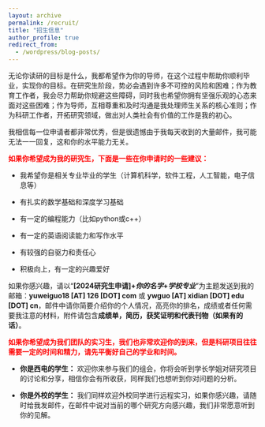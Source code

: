 ```yaml
---
layout: archive
permalink: /recruit/
title: "招生信息"
author_profile: true
redirect_from:
  - /wordpress/blog-posts/
---
```


无论你读研的目标是什么，我都希望作为你的导师，在这个过程中帮助你顺利毕业，实现你的目标。在研究生阶段，势必会遇到许多不可控的风险和困难；作为教育工作者，我会尽力帮助你规避这些障碍，同时我也希望你拥有坚强乐观的心态来面对这些困难；作为导师，互相尊重和及时沟通是我处理师生关系的核心准则；作为科研工作者，开拓研究领域，做出对人类社会有价值的工作是我的初心。

我相信每一位申请者都非常优秀，但是很遗憾由于我每天收到的大量邮件，我可能无法一一回复，这和你的水平能力无关。


<div style="color: red; font-weight: bold;">如果你希望成为我的研究生，下面是一些在你申请时的一些建议：</div>

- 我希望你是相关专业毕业的学生（计算机科学，软件工程，人工智能，电子信息等）

- 有扎实的数学基础和深度学习基础

- 有一定的编程能力（比如python或c++）

- 有一定的英语阅读能力和写作水平

- 有较强的自驱力和责任心

- 积极向上，有一定的兴趣爱好

如果你感兴趣，请以“**[2024研究生申请]+$你的名字$+$学校专业$**”为主题发送到我的邮箱：**yuweiguo18 [AT] 126 [DOT] com** 或 **ywguo [AT] xidian [DOT] edu [DOT] cn**，邮件中请你简要介绍你的个人情况，高亮你的排名，成绩或者任何需要我注意的材料，附件请包含**成绩单，简历，获奖证明和代表刊物（如果有的话）**。


<div style="color: red; font-weight: bold;">如果你希望成为我们团队的实习生，我们也非常欢迎你的到来，但是科研项目往往需要一定的时间和精力，请先平衡好自己的学业和时间。</div>

- **你是西电的学生：** 欢迎你来参与我们的组会，你将会听到学长学姐对研究项目的讨论和分享，相信你会有所收获，同样我们也想听到你对问题的分析。

- **你是外校的学生：** 我们同样欢迎外校同学进行远程实习，如果你感兴趣，请随时给我发邮件，在邮件中说对当前的哪个研究方向感兴趣，我们非常愿意听到你的见解。
